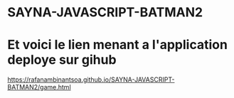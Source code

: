 # SAYNA-JAVASCRIPT-BATMAN2
# Et voici le lien menant a l'application deploye sur gihub
https://rafanambinantsoa.github.io/SAYNA-JAVASCRIPT-BATMAN2/game.html
